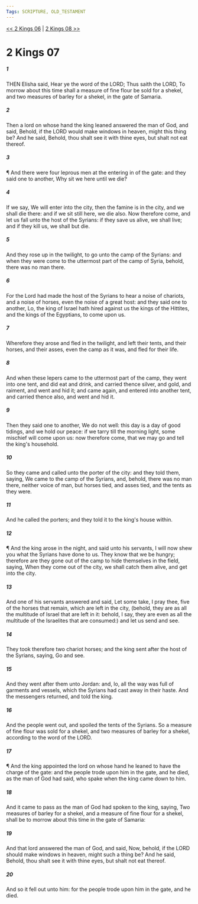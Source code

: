 ```yaml
---
Tags: SCRIPTURE, OLD_TESTAMENT
---
```


[<< 2 Kings 06](OLD_TESTAMENT/12_2_Kings/2_Kings_06.md) | [2 Kings 08 >>](OLD_TESTAMENT/12_2_Kings/2_Kings_08.md)

# 2 Kings 07

##### 1

THEN Elisha said, Hear ye the word of the LORD; Thus saith the LORD, To morrow about this time shall a measure of fine flour be sold for a shekel, and two measures of barley for a shekel, in the gate of Samaria.

##### 2

Then a lord on whose hand the king leaned answered the man of God, and said, Behold, if the LORD would make windows in heaven, might this thing be? And he said, Behold, thou shalt see it with thine eyes, but shalt not eat thereof.

##### 3

¶ And there were four leprous men at the entering in of the gate: and they said one to another, Why sit we here until we die?

##### 4

If we say, We will enter into the city, then the famine is in the city, and we shall die there: and if we sit still here, we die also. Now therefore come, and let us fall unto the host of the Syrians: if they save us alive, we shall live; and if they kill us, we shall but die.

##### 5

And they rose up in the twilight, to go unto the camp of the Syrians: and when they were come to the uttermost part of the camp of Syria, behold, there was no man there.

##### 6

For the Lord had made the host of the Syrians to hear a noise of chariots, and a noise of horses, even the noise of a great host: and they said one to another, Lo, the king of Israel hath hired against us the kings of the Hittites, and the kings of the Egyptians, to come upon us.

##### 7

Wherefore they arose and fled in the twilight, and left their tents, and their horses, and their asses, even the camp as it was, and fled for their life.

##### 8

And when these lepers came to the uttermost part of the camp, they went into one tent, and did eat and drink, and carried thence silver, and gold, and raiment, and went and hid it; and came again, and entered into another tent, and carried thence also, and went and hid it.

##### 9

Then they said one to another, We do not well: this day is a day of good tidings, and we hold our peace: if we tarry till the morning light, some mischief will come upon us: now therefore come, that we may go and tell the king's household.

##### 10

So they came and called unto the porter of the city: and they told them, saying, We came to the camp of the Syrians, and, behold, there was no man there, neither voice of man, but horses tied, and asses tied, and the tents as they were.

##### 11

And he called the porters; and they told it to the king's house within.

##### 12

¶ And the king arose in the night, and said unto his servants, I will now shew you what the Syrians have done to us. They know that we be hungry; therefore are they gone out of the camp to hide themselves in the field, saying, When they come out of the city, we shall catch them alive, and get into the city.

##### 13

And one of his servants answered and said, Let some take, I pray thee, five of the horses that remain, which are left in the city, (behold, they are as all the multitude of Israel that are left in it: behold, I say, they are even as all the multitude of the Israelites that are consumed:) and let us send and see.

##### 14

They took therefore two chariot horses; and the king sent after the host of the Syrians, saying, Go and see.

##### 15

And they went after them unto Jordan: and, lo, all the way was full of garments and vessels, which the Syrians had cast away in their haste. And the messengers returned, and told the king.

##### 16

And the people went out, and spoiled the tents of the Syrians. So a measure of fine flour was sold for a shekel, and two measures of barley for a shekel, according to the word of the LORD.

##### 17

¶ And the king appointed the lord on whose hand he leaned to have the charge of the gate: and the people trode upon him in the gate, and he died, as the man of God had said, who spake when the king came down to him.

##### 18

And it came to pass as the man of God had spoken to the king, saying, Two measures of barley for a shekel, and a measure of fine flour for a shekel, shall be to morrow about this time in the gate of Samaria:

##### 19

And that lord answered the man of God, and said, Now, behold, if the LORD should make windows in heaven, might such a thing be? And he said, Behold, thou shalt see it with thine eyes, but shalt not eat thereof.

##### 20

And so it fell out unto him: for the people trode upon him in the gate, and he died.

